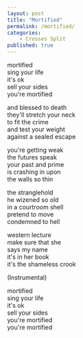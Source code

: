 ```yaml
---  
layout: post  
title: "Mortified"  
permalink: /mortified/  
categories:  
    - Crosses Split  
published: true  
---  
```

  
mortified  
sing your life  
it's ok  
sell your sides  
you're mortified  
  
and blessed to death  
they'll stretch your neck  
to fit the crime  
and test your weight   
against a sealed escape  
  
you're getting weak  
the futures speak   
your past and prime  
is crashing in upon   
the walls so thin  
  
the stranglehold  
he wizened so old   
in a courtroom shell  
pretend to move  
condemned to hell  
  
western lecture  
make sure that she   
says my name  
it's in her book  
it's the shameless crook  
  
(Instrumental)  
  
mortified  
sing your life  
it's ok  
sell your sides  
you're mortified  
you're mortified  
